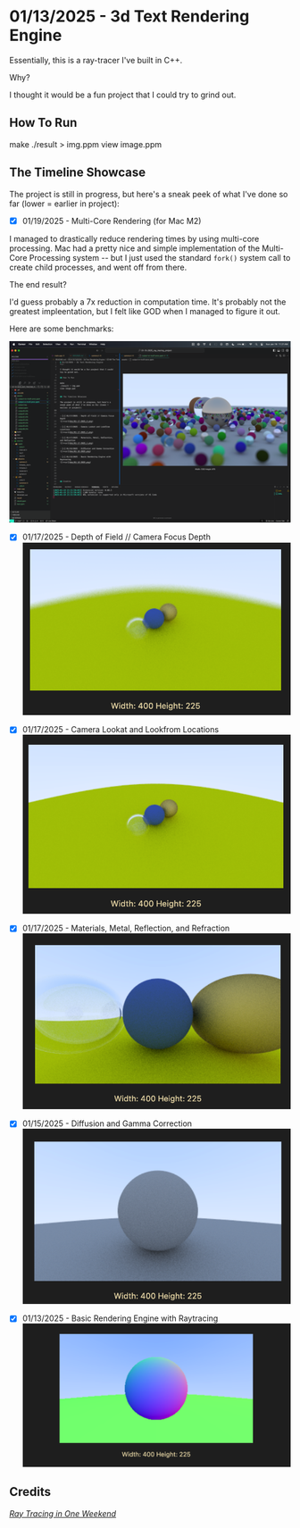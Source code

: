 # 01/13/2025 - 3d Text Rendering Engine

Essentially, this is a ray-tracer I've built in C++.

Why?

I thought it would be a fun project that I could try to grind out.

## How To Run

make
./result > img.ppm
view image.ppm


## The Timeline Showcase

The project is still in progress, but here's a sneak peek of what I've done so far (lower = earlier in project):


- [x] 01/19/2025 - Multi-Core Rendering (for Mac M2)

I managed to drastically reduce rendering times by using multi-core processing. Mac had a pretty nice and simple implementation of the Multi-Core Processing system -- but I just used the standard `fork()` system call to create child processes, and went off from there.

The end result?

I'd guess probably a 7x reduction in computation time. It's probably not the greatest impleentation, but I felt like GOD when I managed to figure it out.

Here are some benchmarks:


![image](doc/01-19-2025.png)

- [x] 01/17/2025 - Depth of Field // Camera Focus Depth
![image](doc/01-17-2025_3.png)

- [x] 01/17/2025 - Camera Lookat and Lookfrom Locations
![image](doc/01-17-2025_2.png)

- [x] 01/17/2025 - Materials, Metal, Reflection, and Refraction
![image](doc/01-17-2025_1.png)

- [x] 01/15/2025 - Diffusion and Gamma Correction
![image](doc/01-15-2025.png)

- [x] 01/13/2025 - Basic Rendering Engine with Raytracing
![image](doc/01-13-2025.png)






## Credits

[_Ray Tracing in One Weekend_](https://raytracing.github.io/books/RayTracingInOneWeekend.html)
